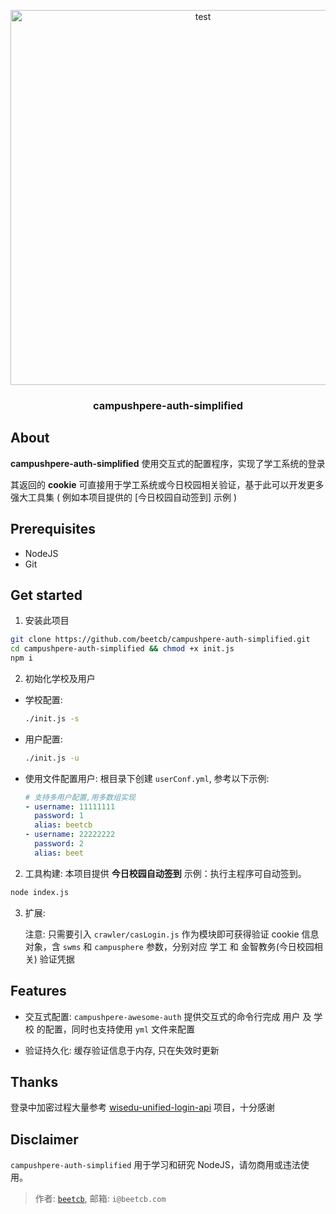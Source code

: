 <p align="center">
  <a href="https://github.com/beetcb/campushpere-auth-simplified">
    <img src="https://i.imgur.com/vxSM6Nm.gif" alt="test" width="600">
  </a>

  <h3 align="center">campushpere-auth-simplified</h3>
</p>

## About

**campushpere-auth-simplified** 使用交互式的配置程序，实现了学工系统的登录

其返回的 **cookie** 可直接用于学工系统或今日校园相关验证，基于此可以开发更多强大工具集 ( 例如本项目提供的 [今日校园自动签到] 示例 )

## Prerequisites

- NodeJS
- Git

## Get started

1. 安装此项目

```sh
git clone https://github.com/beetcb/campushpere-auth-simplified.git
cd campushpere-auth-simplified && chmod +x init.js
npm i
```

2. 初始化学校及用户

- 学校配置:

  ```sh
  ./init.js -s
  ```

- 用户配置:

  ```sh
  ./init.js -u
  ```

- 使用文件配置用户: 根目录下创建 `userConf.yml`, 参考以下示例:

  ```yml
  # 支持多用户配置,用多数组实现
  - username: 11111111
    password: 1
    alias: beetcb
  - username: 22222222
    password: 2
    alias: beet
  ```

2. 工具构建:
   本项目提供 **今日校园自动签到** 示例：执行主程序可自动签到。

```sh
node index.js
```

3. 扩展:

   注意: 只需要引入 `crawler/casLogin.js` 作为模块即可获得验证 cookie 信息对象，含 `swms` 和 `campusphere` 参数，分别对应 学工 和 金智教务(今日校园相关) 验证凭据

## Features

- 交互式配置: `campushpere-awesome-auth` 提供交互式的命令行完成 用户 及 学校 的配置，同时也支持使用 `yml` 文件来配置

- 验证持久化: 缓存验证信息于内存, 只在失效时更新

## Thanks

登录中加密过程大量参考 [wisedu-unified-login-api](https://github.com/ZimoLoveShuang/wisedu-unified-login-api) 项目，十分感谢

## Disclaimer

`campushpere-auth-simplified` 用于学习和研究 NodeJS，请勿商用或违法使用。

> 作者: [`beetcb`](https://www.beetcb.com), 邮箱: `i@beetcb.com`
